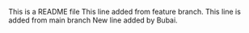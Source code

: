 This is a README file
This line added from feature branch.
This line is added from main branch
New line added by Bubai.
